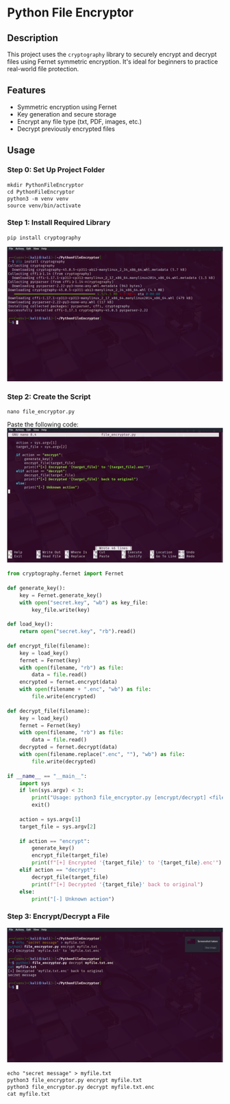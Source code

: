 # Python File Encryptor

## Description

This project uses the `cryptography` library to securely encrypt and decrypt files using Fernet symmetric encryption. It's ideal for beginners to practice real-world file protection.

## Features

- Symmetric encryption using Fernet
- Key generation and secure storage
- Encrypt any file type (txt, PDF, images, etc.)
- Decrypt previously encrypted files

## Usage

### Step 0: Set Up Project Folder

```
mkdir PythonFileEncryptor
cd PythonFileEncryptor
python3 -m venv venv
source venv/bin/activate
```

### Step 1: Install Required Library

```
pip install cryptography
```
![Step 0](https://raw.githubusercontent.com/mchyasn/cyber-Projs-beginner-to-advanced/main/PythonFileEncryptor/screenshots/step0.png)

### Step 2: Create the Script

```
nano file_encryptor.py
```

Paste the following code:
![Step 1](https://raw.githubusercontent.com/mchyasn/cyber-Projs-beginner-to-advanced/main/PythonFileEncryptor/screenshots/step1.png)
```python
from cryptography.fernet import Fernet

def generate_key():
    key = Fernet.generate_key()
    with open("secret.key", "wb") as key_file:
        key_file.write(key)

def load_key():
    return open("secret.key", "rb").read()

def encrypt_file(filename):
    key = load_key()
    fernet = Fernet(key)
    with open(filename, "rb") as file:
        data = file.read()
    encrypted = fernet.encrypt(data)
    with open(filename + ".enc", "wb") as file:
        file.write(encrypted)

def decrypt_file(filename):
    key = load_key()
    fernet = Fernet(key)
    with open(filename, "rb") as file:
        data = file.read()
    decrypted = fernet.decrypt(data)
    with open(filename.replace(".enc", ""), "wb") as file:
        file.write(decrypted)

if __name__ == "__main__":
    import sys
    if len(sys.argv) < 3:
        print("Usage: python3 file_encryptor.py [encrypt/decrypt] <filename>")
        exit()

    action = sys.argv[1]
    target_file = sys.argv[2]

    if action == "encrypt":
        generate_key()
        encrypt_file(target_file)
        print(f"[+] Encrypted '{target_file}' to '{target_file}.enc'")
    elif action == "decrypt":
        decrypt_file(target_file)
        print(f"[+] Decrypted '{target_file}' back to original")
    else:
        print("[-] Unknown action")
```

### Step 3: Encrypt/Decrypt a File
![Step 2](https://raw.githubusercontent.com/mchyasn/cyber-Projs-beginner-to-advanced/main/PythonFileEncryptor/screenshots/step2.png)
```
echo "secret message" > myfile.txt
python3 file_encryptor.py encrypt myfile.txt
python3 file_encryptor.py decrypt myfile.txt.enc
cat myfile.txt
```

